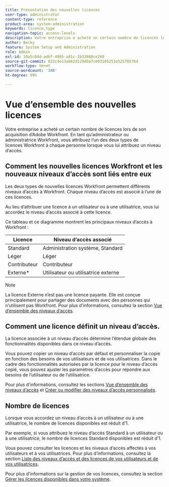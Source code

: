 ```yaml
---
title: Présentation des nouvelles licences
user-type: administrator
content-type: reference
product-area: system-administration
keywords: licence,type
navigation-topic: access-levels
description: Votre entreprise a acheté un certain nombre de licences lors de l’acquisition d’Adobe Workfront. En tant qu’administrateur ou administratrice Workfront, vous donnez l’un des 3 types de nouvelles licences Workfront à chaque personne l’utilisant dès que vous lui affectez un niveau d’accès.
author: Becky
feature: System Setup and Administration
role: Admin
exl-id: 10a5c04d-adbf-4985-a81c-1b33868ce260
source-git-commit: 822c4e13ab62d129d0a7c603105251e52578576d
workflow-type: tm+mt
source-wordcount: '348'
ht-degree: 99%

---
```


# Vue d’ensemble des nouvelles licences

<!-- Audited: 12/2023 -->

Votre entreprise a acheté un certain nombre de licences lors de son acquisition d’Adobe Workfront. En tant qu’administrateur ou administratrice Workfront, vous attribuez l’un des deux types de licences Workfront à chaque personne lorsque vous lui attribuez un niveau d’accès.

## Comment les nouvelles licences Workfront et les nouveaux niveaux d’accès sont liés entre eux

Les deux types de nouvelles licences Workfront permettent différents niveaux d’accès à Workfront. Chaque niveau d’accès est associé à l’une de ces licences.

Au lieu d’attribuer une licence à un utilisateur ou à une utilisatrice, vous lui accordez le niveau d’accès associé à cette licence.

Ce tableau et ce diagramme montrent les principaux niveaux d’accès à Workfront :

| Licence | Niveau d’accès associé |
|--- |--- |
| Standard | Administration système, Standard |
| Léger | Léger |
| Contributeur | Contributeur |
| Externe* | Utilisateur ou utilisatrice externe |

>[!NOTE]
>
>La licence Externe n’est pas une licence payante. Elle est conçue principalement pour partager des documents avec des personnes qui n’utilisent pas Workfront. Pour plus d’informations, consultez la section [Vue d’ensemble des niveaux d’accès](/help/quicksilver/administration-and-setup/add-users/how-access-levels-work/access-level-overview.md).

## Comment une licence définit un niveau d’accès.

La licence associée à un niveau d’accès détermine l’étendue globale des fonctionnalités disponibles dans ce niveau d’accès.

Vous pouvez copier un niveau d’accès par défaut et personnaliser la copie en fonction des besoins de vos utilisateurs et de vos utilisatrices. Dans le cadre des fonctionnalités autorisées par la licence pour le niveau d’accès copié, vous pouvez ajuster les paramètres d’accès pour répondre aux besoins de l’utilisateur ou de l’utilisatrice.

Pour plus d’informations, consultez les sections [Vue d’ensemble des niveaux d’accès](/help/quicksilver/administration-and-setup/add-users/how-access-levels-work/access-level-overview.md) et [Créer ou modifier des niveaux d’accès personnalisés](/help/quicksilver/administration-and-setup/add-users/configure-and-grant-access/create-modify-access-levels.md).

## Nombre de licences

Lorsque vous accordez un niveau d’accès à un utilisateur ou à une utilisatrice, le nombre de licences disponibles est réduit d’1.

Par exemple, si vous attribuez le niveau d’accès Standard à un utilisateur ou à une utilisatrice, le nombre de licences Standard disponibles est réduit d’1.

Vous pouvez consulter les licences et les niveaux d’accès affectés à vos utilisateurs et à vos utilisatrices. Pour plus d’informations, consultez la section [Liste des niveaux d’accès et des licences de vos utilisateurs et de vos utilisatrices](../../../administration-and-setup/add-users/access-levels-and-object-permissions/list-access-levels-and-licenses-for-your-users.md).

Pour plus d’informations sur la gestion de vos licences, consultez la section [Gérer les licences disponibles dans votre système](../../../administration-and-setup/get-started-wf-administration/manage-available-licenses-in-your-system.md).
